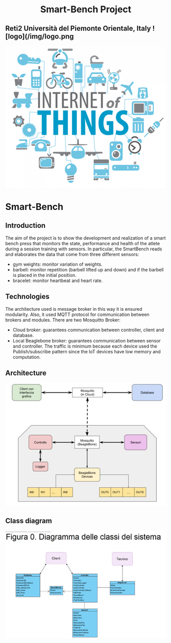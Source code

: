 <h1 align="center"> Smart-Bench Project  </h1>

## Reti2 Università del Piemonte Orientale, Italy ![logo](/img/logo.png
![main](/img/firstpage.png)

# Smart-Bench


## Introduction
The aim of the project is to show the development and realization of a smart bench press that monitors the state, performance and health of the atlete during a session training with sensors.
In particular, the SmartBench reads and elaborates the data that come from three different sensors:
- gym weights: monitor variation of weights.
- barbell: monitor repetition (barbell lifted up and down) and if the barbell is placed in the initial position. 
- bracelet: monitor heartbeat and heart rate.

## Technologies
The architecture used is message broker in this way it is ensured modularity. Also, it used MQTT protocol for communication between brokers and modules.
There are two Mosquitto Broker: 
- Cloud broker: guarantees communication between controller, client and database.
- Local Beaglebone broker: guarantees communication between sensor and controller.
The traffic is minimum because each device used the Publish/subscribe pattern since the IoT devices have low memory and computation.

## Architecture
![resume](/img/structure.JPG)


## Class diagram
![diagram](/img/diagram.png)
